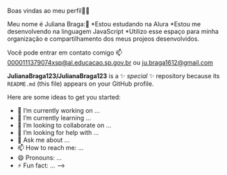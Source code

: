 Boas vindas ao meu perfil💙💙

Meu nome é Juliana Braga:💖
*Estou estudando na Alura
*Estou me desenvolvendo na linguagem JavaScript
*Utilizo esse espaço para minha organização e compartilhamento dos meus projeos desenvolvidos.

Você pode entrar em contato comigo 📫
0000111379074xsp@al.educacao.sp.gov.br
ou
ju.braga1612@gmail.com

**JulianaBraga123/JulianaBraga123** is a ✨ _special_ ✨ repository because its `README.md` (this file) appears on your GitHub profile.

Here are some ideas to get you started:

- 🔭 I’m currently working on ...
- 🌱 I’m currently learning ...
- 👯 I’m looking to collaborate on ...
- 🤔 I’m looking for help with ...
- 💬 Ask me about ...
- 📫 How to reach me: ...
- 😄 Pronouns: ...
- ⚡ Fun fact: ...
-->
